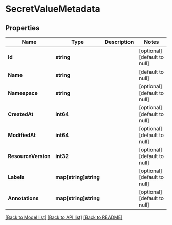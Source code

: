 # SecretValueMetadata

## Properties
Name | Type | Description | Notes
------------ | ------------- | ------------- | -------------
**Id** | **string** |  | [optional] [default to null]
**Name** | **string** |  | [default to null]
**Namespace** | **string** |  | [optional] [default to null]
**CreatedAt** | **int64** |  | [optional] [default to null]
**ModifiedAt** | **int64** |  | [optional] [default to null]
**ResourceVersion** | **int32** |  | [optional] [default to null]
**Labels** | **map[string]string** |  | [optional] [default to null]
**Annotations** | **map[string]string** |  | [optional] [default to null]

[[Back to Model list]](../README.md#documentation-for-models) [[Back to API list]](../README.md#documentation-for-api-endpoints) [[Back to README]](../README.md)


